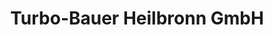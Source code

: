 ---
title: "Turbo-Bauer Heilbronn GmbH"
url: /untereisesheim/turbo-bauer-heilbronn-gmbh/
shop: Autowerkstatt
---